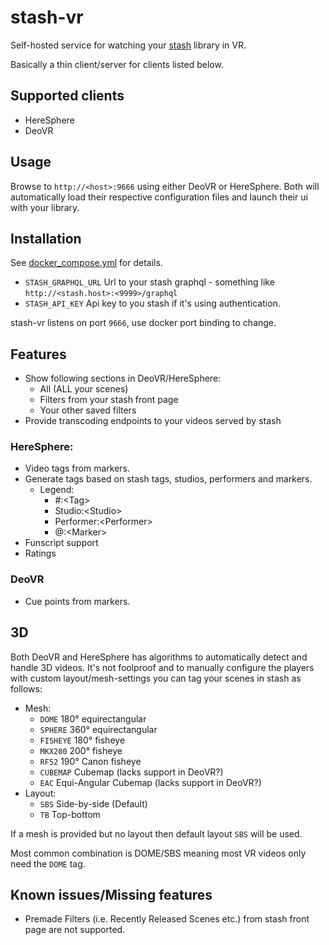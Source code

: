 # stash-vr
Self-hosted service for watching your [stash](https://github.com/stashapp/stash) library in VR.

Basically a thin client/server for clients listed below.

## Supported clients
* HereSphere
* DeoVR

## Usage
Browse to `http://<host>:9666` using either DeoVR or HereSphere.
Both will automatically load their respective configuration files and launch their ui with your library.

## Installation
See [docker_compose.yml](docker-compose.yml) for details.

* `STASH_GRAPHQL_URL` Url to your stash graphql - something like `http://<stash.host>:<9999>/graphql`
* `STASH_API_KEY` Api key to you stash if it's using authentication. 

stash-vr listens on port `9666`, use docker port binding to change.

## Features
* Show following sections in DeoVR/HereSphere:
  - All (ALL your scenes)
  - Filters from your stash front page
  - Your other saved filters
* Provide transcoding endpoints to your videos served by stash

### HereSphere:
* Video tags from markers.
* Generate tags based on stash tags, studios, performers and markers.
  - Legend:
    - #:\<Tag>
    - Studio:\<Studio>
    - Performer:\<Performer>
    - @:\<Marker>
* Funscript support
* Ratings

### DeoVR
* Cue points from markers.

## 3D
Both DeoVR and HereSphere has algorithms to automatically detect and handle 3D videos.
It's not foolproof and to manually configure the players with custom layout/mesh-settings you can tag your scenes in stash as follows:

* Mesh:
  - `DOME` 180° equirectangular
  - `SPHERE` 360° equirectangular
  - `FISHEYE` 180° fisheye
  - `MKX200` 200° fisheye
  - `RF52` 190° Canon fisheye
  - `CUBEMAP` Cubemap (lacks support in DeoVR?)
  - `EAC` Equi-Angular Cubemap (lacks support in DeoVR?)
* Layout:
  - `SBS` Side-by-side (Default)
  - `TB` Top-bottom

If a mesh is provided but no layout then default layout `SBS` will be used.

Most common combination is DOME/SBS meaning most VR videos only need the `DOME` tag.

## Known issues/Missing features
* Premade Filters (i.e. Recently Released Scenes etc.) from stash front page are not supported.